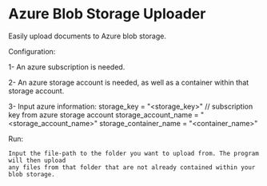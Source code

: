 # Azure Blob Storage Uploader
Easily upload documents to Azure blob storage.


Configuration:

1- An azure subscription is needed.

2- An azure storage account is needed, as well as a container within that storage account. 

3- Input azure information:
    storage_key = "<storage_key>" // subscription key from azure storage account
    storage_account_name = "<storage_account_name>"
    storage_container_name = "<container_name>"


Run:

    Input the file-path to the folder you want to upload from. The program will then upload 
    any files from that folder that are not already contained within your blob storage. 
  
  
  
  
